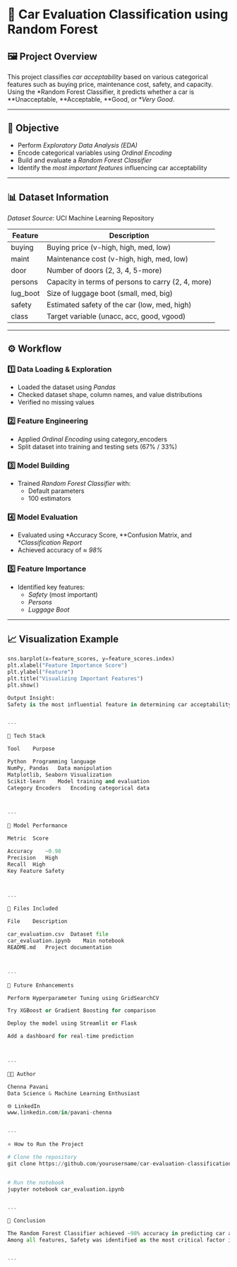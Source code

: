 # 🚗 Car Evaluation Classification using Random Forest  

## 🖼 Project Overview  
This project classifies *car acceptability* based on various categorical features such as buying price, maintenance cost, safety, and capacity.  
Using the *Random Forest Classifier, it predicts whether a car is **Unacceptable, **Acceptable, **Good, or **Very Good*.

---

## 🎯 Objective  
- Perform *Exploratory Data Analysis (EDA)*  
- Encode categorical variables using *Ordinal Encoding*  
- Build and evaluate a *Random Forest Classifier*  
- Identify the *most important features* influencing car acceptability  

---

## 📊 Dataset Information  

*Dataset Source:* UCI Machine Learning Repository  

| Feature | Description |
|----------|-------------|
| buying | Buying price (v-high, high, med, low) |
| maint | Maintenance cost (v-high, high, med, low) |
| door | Number of doors (2, 3, 4, 5-more) |
| persons | Capacity in terms of persons to carry (2, 4, more) |
| lug_boot | Size of luggage boot (small, med, big) |
| safety | Estimated safety of the car (low, med, high) |
| class | Target variable (unacc, acc, good, vgood) |

---

## ⚙ Workflow  

### 1️⃣ Data Loading & Exploration  
- Loaded the dataset using *Pandas*  
- Checked dataset shape, column names, and value distributions  
- Verified no missing values  

### 2️⃣ Feature Engineering  
- Applied *Ordinal Encoding* using category_encoders  
- Split dataset into training and testing sets (67% / 33%)  

### 3️⃣ Model Building  
- Trained *Random Forest Classifier* with:  
  - Default parameters  
  - 100 estimators  

### 4️⃣ Model Evaluation  
- Evaluated using *Accuracy Score, **Confusion Matrix, and **Classification Report*  
- Achieved accuracy of *≈ 98%*

### 5️⃣ Feature Importance  
- Identified key features:  
  - *Safety* (most important)  
  - *Persons*  
  - *Luggage Boot*

---

## 📈 Visualization Example  

```python
sns.barplot(x=feature_scores, y=feature_scores.index)
plt.xlabel("Feature Importance Score")
plt.ylabel("Feature")
plt.title("Visualizing Important Features")
plt.show()

Output Insight:
Safety is the most influential feature in determining car acceptability.


---

🧰 Tech Stack

Tool	Purpose

Python	Programming language
NumPy, Pandas	Data manipulation
Matplotlib, Seaborn	Visualization
Scikit-learn	Model training and evaluation
Category Encoders	Encoding categorical data



---

🧩 Model Performance

Metric	Score

Accuracy	~0.98
Precision	High
Recall	High
Key Feature	Safety



---

📄 Files Included

File	Description

car_evaluation.csv	Dataset file
car_evaluation.ipynb	Main notebook
README.md	Project documentation



---

🚀 Future Enhancements

Perform Hyperparameter Tuning using GridSearchCV

Try XGBoost or Gradient Boosting for comparison

Deploy the model using Streamlit or Flask

Add a dashboard for real-time prediction



---

👩‍💻 Author

Chenna Pavani
Data Science & Machine Learning Enthusiast

🌐 LinkedIn
www.linkedin.com/in/pavani-chenna


---

⭐ How to Run the Project

# Clone the repository
git clone https://github.com/yourusername/car-evaluation-classification.git  


# Run the notebook
jupyter notebook car_evaluation.ipynb


---

🏁 Conclusion

The Random Forest Classifier achieved ~98% accuracy in predicting car acceptability.
Among all features, Safety was identified as the most critical factor influencing the model’s decision.


---

